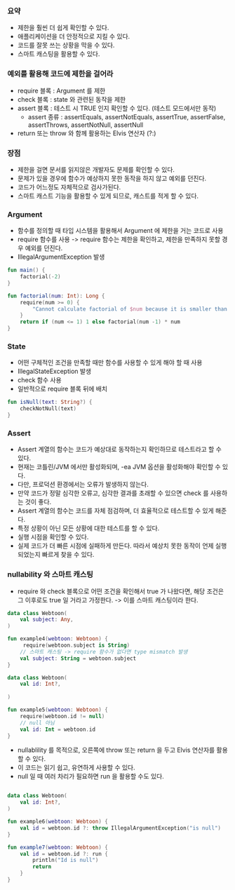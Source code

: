 ### 요약
* 제한을 훨씬 더 쉽게 확인할 수 있다.
* 애플리케이션을 더 안정적으로 지킬 수 있다.
* 코드를 잘못 쓰는 상황을 막을 수 있다.
* 스마트 캐스팅을 활용할 수 있다.

### 예외를 활용해 코드에 제한을 걸어라
* require 블록 : Argument 를 제한
* check 블록 : state 와 관련된 동작을 제한
* assert 블록 : 테스트 시 TRUE 인지 확인할 수 있다. (테스트 모드에서만 동작)
  * assert 종류 : assertEquals, assertNotEquals,  assertTrue, assertFalse, assertThrows, assertNotNull, assertNull
* return 또는 throw 와 함께 활용하는 Elvis 연산자 (?:)

### 장점
* 제한을 걸면 문서를 읽지않은 개발자도 문제를 확인할 수 있다.
* 문제가 있을 경우에 함수가 예상하지 못한 동작을 하지 않고 예외를 던진다.
* 코드가 어느정도 자체적으로 검사가된다.
* 스마트 캐스트 기능을 활용할 수 있게 되므로, 캐스트를 적게 할 수 있다.

### Argument
* 함수를 정의할 때 타입 시스템을 활용해서 Argument 에 제한을 거는 코드로 사용
* require 함수를 사용 -> require 함수는 제한을 확인하고, 제한을 만족하지 못할 경우 예외를 던진다.
* IllegalArgumentException 발생

```kotlin
fun main() {
    factorial(-2)
}

fun factorial(num: Int): Long {
    require(num >= 0) {
        "Cannot calculate factorial of $num because it is smaller than 0"
    }
    return if (num <= 1) 1 else factorial(num -1) * num
}
```

### State
* 어떤 구체적인 조건을 만족할 때만 함수를 사용할 수 있게 해야 할 때 사용
* IllegalStateException 발생
* check 함수 사용
* 일반적으로 require 블록 뒤에 배치

```kotlin
fun isNull(text: String?) {
    checkNotNull(text)
}
```

### Assert
* Assert 계열의 함수는 코드가 예상대로 동작하는지 확인하므로 테스트라고 할 수 있다.
* 현재는 코틀린/JVM 에서만 활성화되며, -ea JVM 옵션을 활성화해야 확인할 수 있다.
* 다만, 프로덕션 환경에서는 오류가 발생하지 않는다.
* 만약 코드가 정말 심각한 오류고, 심각한 결과를 초래할 수 있으면 check 를 사용하는 것이 좋다.
* Assert 계열의 함수는 코드를 자체 점검하며, 더 효율적으로 테스트할 수 있게 해준다.
* 특정 상황이 아닌 모든 상황에 대한 테스트를 할 수 있다.
* 실행 시점을 확인할 수 있다.
* 실제 코드가 더 빠른 시점에 실패하게 만든다. 따라서 예상치 못한 동작이 언제 실행되었는지 빠르게 찾을 수 있다.

### nullability 와 스마트 캐스팅
* require 와 check 블록으로 어떤 조건을 확인해서 true 가 나왔다면, 해당 조건은 그 이후로도 true 일 거라고 가정한다. -> 이를 스마트 캐스팅이라 한다.

```kotlin
data class Webtoon(
    val subject: Any,
)

fun example4(webtoon: Webtoon) {
     require(webtoon.subject is String)
    // 스마트 캐스팅 -> require 함수가 없다면 type mismatch 발생
    val subject: String = webtoon.subject
}
```

```kotlin
data class Webtoon(
    val id: Int?,
    
)

fun example5(webtoon: Webtoon) {
    require(webtoon.id != null)
    // null 아님
    val id: Int = webtoon.id
}
```

* nullablility 를 목적으로, 오른쪽에 throw 또는 return 을 두고 Elvis 연산자를 활용할 수 있다.
* 이 코드는 읽기 쉽고, 유연하게 사용할 수 있다.
* null 일 때 여러 차리가 필요하면 run 을 활용할 수도 있다.

```kotlin

data class Webtoon(
    val id: Int?,
)

fun example6(webtoon: Webtoon) {
    val id = webtoon.id ?: throw IllegalArgumentException("is null")
}

fun example7(webtoon: Webtoon) {
    val id = webtoon.id ?: run {
        println("Id is null")
        return
    }
}
```